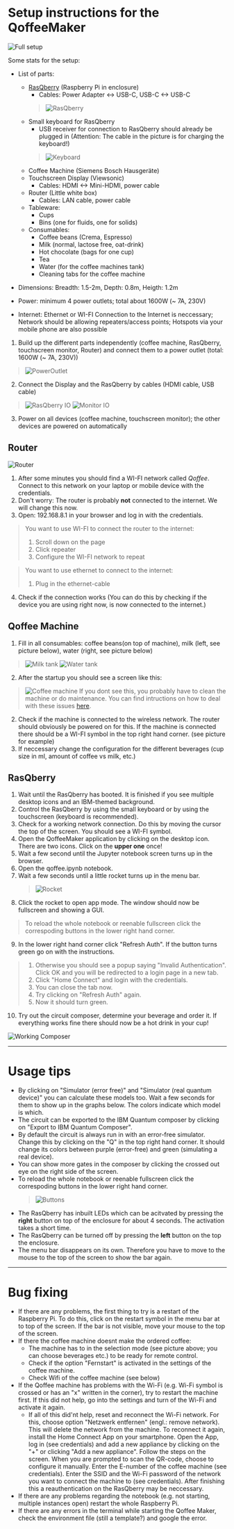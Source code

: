 # Setup instructions for the QoffeeMaker

![Full setup](QoffeeMakerInstructions/QoffeeMaker1.jpg)

Some stats for the setup:

- List of parts:
  -  [RasQberry](https://rasqberry.org/) (Raspberry Pi in enclosure)
     -  Cables: Power Adapter <-> USB-C, USB-C <-> USB-C
      > ![RasQberry](QoffeeMakerInstructions/QoffeeMaker8.jpg)
  -  Small keyboard for RasQberry 
     -  USB receiver for connection to RasQberry should already be plugged in (Attention: The cable in the picture is for charging the keyboard!)
      > ![Keyboard](QoffeeMakerInstructions/QoffeeMaker9.jpg)
  -  Coffee Machine (Siemens Bosch Hausgeräte)
  -  Touchscreen Display (Viewsonic)
     -  Cables: HDMI <-> Mini-HDMI, power cable
  -  Router (Little white box)
     -  Cables: LAN cable, power cable
  -  Tableware:
     -  Cups
     -  Bins (one for fluids, one for solids)
  -  Consumables: 
     -  Coffee beans (Crema, Espresso)
     -  Milk (normal, lactose free, oat-drink)
     -  Hot chocolate (bags for one cup)
     -  Tea
     -  Water (for the coffee machines tank)
     -  Cleaning tabs for the coffee machine

- Dimensions: Breadth: 1.5-2m, Depth: 0.8m, Heigth: 1.2m
- Power: minimum 4 power outlets; total about 1600W (~ 7A, 230V)
- Internet: Ethernet or WI-FI Connection to the Internet is neccessary; Network should be allowing repeaters/access points; Hotspots via your mobile phone are also possible

1. Build up the different parts independently (coffee machine, RasQberry, touchscreen monitor, Router) and connect them to a power outlet (total: 1600W (~ 7A, 230V))
> ![PowerOutlet](QoffeeMakerInstructions/QoffeeMaker12.jpg)
2. Connect the Display and the RasQberry by cables (HDMI cable, USB cable)
> ![RasQberry IO](QoffeeMakerInstructions/QoffeeMaker5.jpg)
> ![Monitor IO](QoffeeMakerInstructions/QoffeeMaker6.jpg)
3. Power on all devices (coffee machine, touchscreen monitor); the other devices are powered on automatically

## Router 

![Router](QoffeeMakerInstructions/QoffeeMaker3.jpg)

1. After some minutes you should find a WI-FI network called *Qoffee*. Connect to this network on your laptop or mobile device with the credentials.
2. Don't worry: The router is probably **not** connected to the internet. We will change this now.
3. Open: 192.168.8.1 in your browser and log in with the credentials.

> You want to use WI-FI to connect the router to the internet:
> 1. Scroll down on the page
> 2. Click repeater
> 3. Configure the WI-FI network to repeat

> You want to use ethernet to connect to the internet:
> 1. Plug in the ethernet-cable

4. Check if the connection works (You can do this by checking if the device you are using right now, is now connected to the internet.)

## Qoffee Machine

1. Fill in all consumables: coffee beans(on top of machine), milk (left, see picture below), water (right, see picture below)
>![Milk tank](QoffeeMakerInstructions/QoffeeMaker10.jpg)
>![Water tank](QoffeeMakerInstructions/QoffeeMaker11.jpg)
2. After the startup you should see a screen like this: 

>![Coffee machine](QoffeeMakerInstructions/QoffeeMaker2.jpg)
If you dont see this, you probably have to clean the machine or do maintenance. You can find intructions on how to deal with these issues [here](https://www.siemens-home.bsh-group.com/de/kundendienst/pflege-reinigung/kaffeemaschinen).

2. Check if the machine is connected to the wireless network. The router should obviously be powered on for this. If the machine is connected there should be a WI-FI symbol in the top right hand corner. (see picture for example)
3. If neccessary change the configuration for the different beverages (cup size in ml, amount of coffee vs milk, etc.)

## RasQberry
1. Wait until the RasQberry has booted. It is finished if you see multiple desktop icons and an IBM-themed background.
2. Control the RasQberry by using the small keyboard or by using the touchscreen (keyboard is recommended).
3. Check for a working network connection. Do this by moving the cursor the top of the screen. You should see a WI-FI symbol.
4. Open the QoffeeMaker application by clicking on the desktop icon. There are two icons. Click on the **upper one** once!
5. Wait a few second until the Jupyter notebook screen turns up in the browser.
6. Open the qoffee.ipynb notebook.
7. Wait a few seconds until a little rocket turns up in the menu bar.
   >![Rocket](QoffeeMakerInstructions/QoffeeMaker13.png)
8. Click the rocket to open app mode. The window should now be fullscreen and showing a GUI.
> To reload the whole notebook or reenable fullscreen click the correspoding buttons in the lower right hand corner.
9. In the lower right hand corner click "Refresh Auth". If the button turns green go on with the instructions. 
> 1. Otherwise you should see a popup saying "Invalid Authentication". Click OK and you will be redirected to a login page in a new tab.
> 2. Click "Home Connect" and login with the credentials. 
> 3. You can close the tab now.
> 4. Try clicking on "Refresh Auth" again. 
> 5. Now it should turn green.

10. Try out the circuit composer, determine your beverage and order it. If everything works fine there should now be a hot drink in your cup!

![Working Composer](QoffeeMakerInstructions/QoffeeMaker7.jpg)

---

# Usage tips

- By clicking on "Simulator (error free)" and "Simulator (real quantum device)" you can calculate these models too. Wait a few seconds for them to show up in the graphs below. The colors indicate which model is which.
- The circuit can be exported to the IBM Quantum composer by clicking on "Export to IBM Quantum Composer".
- By default the circuit is always run in with an error-free simulator. Change this by clicking on the "Q" in the top right hand corner. It should change its colors between purple (error-free) and green (simulating a real device). 
- You can show more gates in the composer by clicking the crossed out eye on the right side of the screen.
- To reload the whole notebook or reenable fullscreen click the correspoding buttons in the lower right hand corner.
   > ![Buttons](QoffeeMakerInstructions/QoffeeMaker14.png)
- The RasQberry has inbuilt LEDs which can be acitvated by pressing the **right** button on top of the enclosure for about 4 seconds. The activation takes a short time.
- The RasQberry can be turned off by pressing the **left** button on the top the enclosure.
- The menu bar disappears on its own. Therefore you have to move to the mouse to the top of the screen to show the bar again.

---

# Bug fixing

- If there are any problems, the first thing to try is a restart of the Raspberry Pi. To do this, click on the restart symbol in the menu bar at to top of the screen. If the bar is not visible, move your mouse to the top of the screen.
- If there the coffee machine doesnt make the ordered coffee:
  - The machine has to in the selection mode (see picture above; you can choose beverages etc.) to be ready for remote control.
  - Check if the option "Fernstart" is activated in the settings of the coffee machine.
  - Check Wifi of the coffee machine (see below)
- If the Qoffee machine has problems with the Wi-Fi (e.g. Wi-Fi symbol is crossed or has an "x" written in the corner), try to restart the machine first. If this did not help, go into the settings and turn of the Wi-Fi and activate it again.
  - If all of this did'nt help, reset and reconnect the Wi-Fi network. For this, choose option "Netzwerk entfernen" (engl.: remove network). This will delete the network from the machine. To reconnect it again, install the Home Connect App on your smartphone. Open the App, log in (see credentials) and add a new appliance by clicking on the "+" or clicking "Add a new appliance". Follow the steps on the screen.  When you are prompted to scan the QR-code, choose to configure it manually. Enter the E-number of the coffee machine (see credentials). Enter the SSID and the Wi-Fi password of the network you want to connect the machine to (see credentials). After finishing this a reauthentication on the RasQberry may be neccessary.
- If there are any problems regarding the notebook (e.g. not starting, multiple instances open) restart the whole Raspberry Pi.
- If there are any errors in the terminal while starting the Qoffee Maker, check the environment file (still a template?) and google the error.

